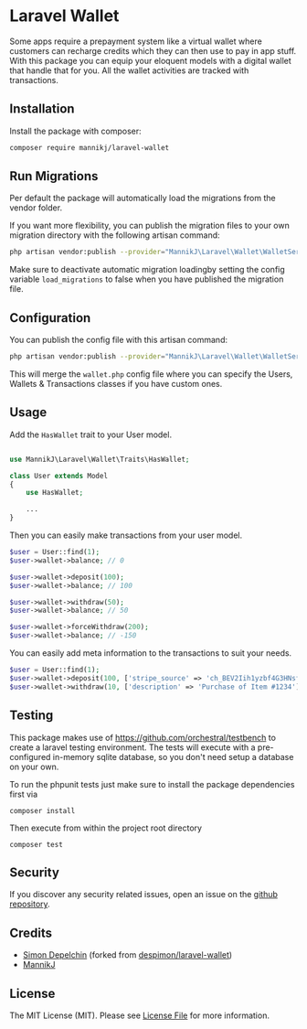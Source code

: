 # Laravel Wallet

Some apps require a prepayment system like a virtual wallet where customers can recharge credits which they can then use to pay in app stuff.
With this package you can equip your eloquent models with a digital wallet that handle that for you.
All the wallet activities are tracked with transactions.

## Installation

Install the package with composer:

```bash
composer require mannikj/laravel-wallet
```

## Run Migrations

Per default the package will automatically load the migrations from
the vendor folder.

If you want more flexibility, you can publish the migration files to your own
migration directory with the following artisan command:

```bash
php artisan vendor:publish --provider="MannikJ\Laravel\Wallet\WalletServiceProvider" --tag=migrations
```
Make sure to deactivate automatic migration loadingby setting
the config variable `load_migrations` to false when you have
published the migration file.

## Configuration

You can publish the config file with this artisan command:

```bash
php artisan vendor:publish --provider="MannikJ\Laravel\Wallet\WalletServiceProvider" --tag=config
```

This will merge the `wallet.php` config file where you can specify the Users, Wallets & Transactions classes if you have custom ones.

## Usage

Add the `HasWallet` trait to your User model.

``` php

use MannikJ\Laravel\Wallet\Traits\HasWallet;

class User extends Model
{
    use HasWallet;

    ...
}
```

Then you can easily make transactions from your user model.

``` php
$user = User::find(1);
$user->wallet->balance; // 0

$user->wallet->deposit(100);
$user->wallet->balance; // 100

$user->wallet->withdraw(50);
$user->wallet->balance; // 50

$user->wallet->forceWithdraw(200);
$user->wallet->balance; // -150
```

You can easily add meta information to the transactions to suit your needs.

``` php
$user = User::find(1);
$user->wallet->deposit(100, ['stripe_source' => 'ch_BEV2Iih1yzbf4G3HNsfOQ07h', 'description' => 'Deposit of 100 credits from Stripe Payment']);
$user->wallet->withdraw(10, ['description' => 'Purchase of Item #1234']);
```
## Testing

This package makes use of https://github.com/orchestral/testbench to create a
laravel testing environment.
The tests will execute with a pre-configured in-memory sqlite database, so you don't need setup a database on your own.

To run the phpunit tests just make sure to install the package dependencies first via

`composer install`

Then execute from within the project root directory

`composer test`


## Security

If you discover any security related issues, open an issue on the [github repository](https://github.com/MannikJ/laravel-wallet/issues).

## Credits

- [Simon Depelchin](https://github.com/depsimon) (forked from [despimon/laravel-wallet](https://github.com/depsimon/laravel-wallet))
- [MannikJ](https://github.com/mannikj)

## License

The MIT License (MIT). Please see [License File](LICENSE.md) for more information.
